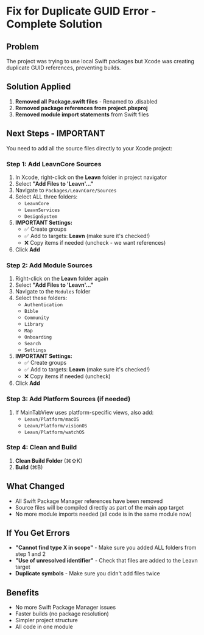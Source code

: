 # Fix for Duplicate GUID Error - Complete Solution

## Problem
The project was trying to use local Swift packages but Xcode was creating duplicate GUID references, preventing builds.

## Solution Applied
1. **Removed all Package.swift files** - Renamed to .disabled
2. **Removed package references from project.pbxproj**
3. **Removed module import statements** from Swift files

## Next Steps - IMPORTANT

You need to add all the source files directly to your Xcode project:

### Step 1: Add LeavnCore Sources
1. In Xcode, right-click on the **Leavn** folder in project navigator
2. Select **"Add Files to 'Leavn'..."**
3. Navigate to `Packages/LeavnCore/Sources`
4. Select ALL three folders:
   - `LeavnCore`
   - `LeavnServices` 
   - `DesignSystem`
5. **IMPORTANT Settings:**
   - ✅ Create groups
   - ✅ Add to targets: **Leavn** (make sure it's checked!)
   - ❌ Copy items if needed (uncheck - we want references)
6. Click **Add**

### Step 2: Add Module Sources
1. Right-click on the **Leavn** folder again
2. Select **"Add Files to 'Leavn'..."**
3. Navigate to the `Modules` folder
4. Select these folders:
   - `Authentication`
   - `Bible`
   - `Community`
   - `Library`
   - `Map`
   - `Onboarding`
   - `Search`
   - `Settings`
5. **IMPORTANT Settings:**
   - ✅ Create groups
   - ✅ Add to targets: **Leavn** (make sure it's checked!)
   - ❌ Copy items if needed (uncheck)
6. Click **Add**

### Step 3: Add Platform Sources (if needed)
1. If MainTabView uses platform-specific views, also add:
   - `Leavn/Platform/macOS`
   - `Leavn/Platform/visionOS`
   - `Leavn/Platform/watchOS`

### Step 4: Clean and Build
1. **Clean Build Folder** (⌘⇧K)
2. **Build** (⌘B)

## What Changed
- All Swift Package Manager references have been removed
- Source files will be compiled directly as part of the main app target
- No more module imports needed (all code is in the same module now)

## If You Get Errors
- **"Cannot find type X in scope"** - Make sure you added ALL folders from step 1 and 2
- **"Use of unresolved identifier"** - Check that files are added to the Leavn target
- **Duplicate symbols** - Make sure you didn't add files twice

## Benefits
- No more Swift Package Manager issues
- Faster builds (no package resolution)
- Simpler project structure
- All code in one module